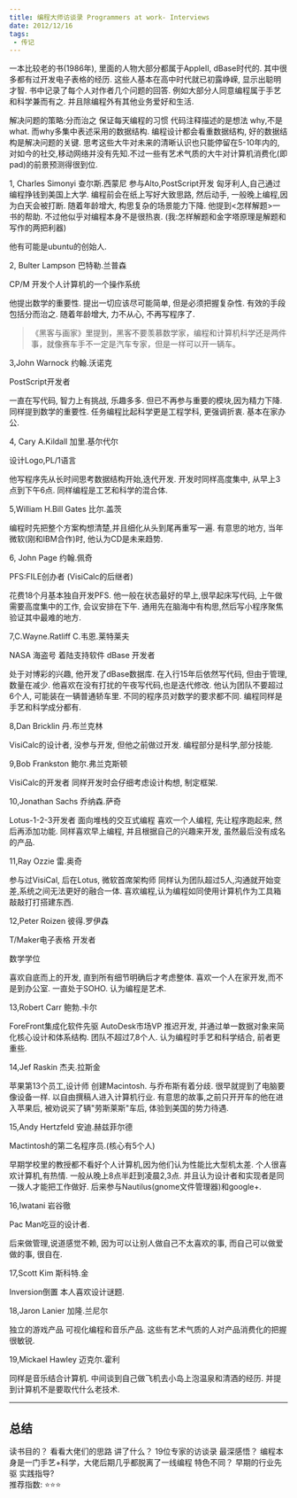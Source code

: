 ```yaml
---
title: 编程大师访谈录 Programmers at work- Interviews 
date: 2012/12/16
tags:
 - 传记
---
```


一本比较老的书(1986年), 里面的人物大部分都属于AppleII, dBase时代的.
其中很多都有过开发电子表格的经历.
这些人基本在高中时代就已初露峥嵘, 显示出聪明才智.
书中记录了每个人对作者几个问题的回答.
例如大部分人同意编程属于手艺和科学兼而有之.
并且除编程外有其他业务爱好和生活.

<!-- more -->

解决问题的策略:分而治之
 保证每天编程的习惯
 代码注释描述的是想法 why,不是what. 而why多集中表述采用的数据结构.
 编程设计都会看重数据结构, 好的数据结构是解决问题的关键.
 思考这些大牛对未来的清晰认识也只能停留在5-10年内的, 对如今的社交,移动网络并没有先知.不过一些有艺术气质的大牛对计算机消费化(即pad)的前景预测得很到位.


1, Charles Simonyi
查尔斯.西蒙尼
参与Alto,PostScript开发
匈牙利人,自己通过编程挣钱到美国上大学.
编程前会在纸上写好大致思路, 然后动手, 一般晚上编程,因为白天会被打断.
随着年龄增大, 构思复杂的场景能力下降.
他提到<怎样解题>一书的帮助.
不过他似乎对编程本身不是很热衷.
(我:怎样解题和金字塔原理是解题和写作的两把利器)

他有可能是ubuntu的创始人.

2, Bulter Lampson
巴特勒.兰普森

CP/M 开发个人计算机的一个操作系统

他提出数学的重要性.
提出一切应该尽可能简单, 但是必须把握复杂性.
有效的手段包括分而治之.
随着年龄增大, 力不从心, 不再写程序了.

> 《黑客与画家》里提到，黑客不要羡慕数学家，编程和计算机科学还是两件事，就像赛车手不一定是汽车专家，但是一样可以开一辆车。

3,John Warnock
约翰.沃诺克

PostScript开发者

一直在写代码, 智力上有挑战, 乐趣多多.
但已不再参与重要的模块,因为精力下降.
同样提到数学的重要性.
任务编程比起科学更是工程学科, 更强调折衷.
基本在家办公.

4, Cary A.Kildall
加里.基尔代尔

设计Logo,PL/1语言

他写程序先从长时间思考数据结构开始,迭代开发.
开发时同样高度集中, 从早上3点到下午6点.
同样编程是工艺和科学的混合体.

5,William H.Bill Gates
比尔.盖茨

编程时先把整个方案构想清楚,并且细化从头到尾再重写一遍.
有意思的地方, 当年微软(刚和IBM合作)时, 他认为CD是未来趋势.

6, John Page
约翰.佩奇

PFS:FILE创办者 (VisiCalc的后继者)

花费18个月基本独自开发PFS.
他一般在状态最好的早上,很早起床写代码, 上午做需要高度集中的工作,
会议安排在下午.
通用先在脑海中有构思,然后写小程序聚焦验证其中最难的地方.

7,C.Wayne.Ratliff
C.韦恩.莱特莱夫

NASA 海盗号 着陆支持软件
dBase 开发者

处于对博彩的兴趣, 他开发了dBase数据库.
在入行15年后依然写代码, 但由于管理,数量在减少.
他喜欢在没有打扰的午夜写代码,也是迭代修改.
他认为团队不要超过6个人, 可能装在一辆普通轿车里.
不同的程序员对数学的要求都不同.
编程同样是手艺和科学成分都有.

8,Dan Bricklin
丹.布兰克林

VisiCalc的设计者, 没参与开发, 但他之前做过开发.
编程部分是科学,部分技能.

9,Bob Frankston
鲍尔.弗兰克斯顿

VisiCalc的开发者
同样开发时会仔细考虑设计构想, 制定框架.

10,Jonathan Sachs
乔纳森.萨奇

Lotus-1-2-3开发者
面向堆栈的交互式编程
喜欢一个人编程,
先让程序跑起来, 然后再添加功能.
同样喜欢早上编程, 并且根据自己的兴趣来开发, 虽然最后没有成名的产品.

11,Ray Ozzie
雷.奥奇

参与过VisiCal, 后在Lotus, 微软首席架构师
同样认为团队超过5人,沟通就开始变差,系统之间无法更好的融合一体.
喜欢编程,认为编程如同使用计算机作为工具箱敲敲打打搭建东西.


12,Peter Roizen
彼得.罗伊森

T/Maker电子表格 开发者

数学学位

喜欢自底而上的开发, 直到所有细节明确后才考虑整体.
喜欢一个人在家开发,而不是到办公室. 一直处于SOHO.
认为编程是艺术.

13,Robert Carr
鲍勃.卡尔

ForeFront集成化软件先驱
AutoDesk市场VP
推迟开发, 并通过单一数据对象来简化核心设计和体系结构.
团队不超过7,8个人.
认为编程时手艺和科学结合, 前者更重些.

14,Jef Raskin
杰夫.拉斯金

苹果第13个员工,设计师
创建Macintosh. 与乔布斯有着分歧.
很早就提到了电脑要像设备一样.
以自由撰稿人进入计算机行业.
有意思的故事,之前只开开车的他在进入苹果后, 被劝说买了辆"劳斯莱斯"车后, 体验到美国的势力待遇.

15,Andy Hertzfeld
安迪.赫兹菲尔德

Mactintosh的第二名程序员.(核心有5个人)

早期学校里的教授都不看好个人计算机,因为他们认为性能比大型机太差.
个人很喜欢计算机,有热情. 一般从晚上8点半赶到凌晨2,3点.
并且认为设计者和实现者是同一拨人才能把工作做好.
后来参与Nautilus(gnome文件管理器)和google+.

16,Iwatani
岩谷徹

Pac Man吃豆的设计者.

后来做管理,说道感觉不赖, 因为可以让别人做自己不太喜欢的事, 而自己可以做爱做的事, 很自在.

17,Scott Kim
斯科特.金

Inversion倒置
本人喜欢设计谜题.

18,Jaron Lanier
加隆.兰尼尔

独立的游戏产品
可视化编程和音乐产品.
这些有艺术气质的人对产品消费化的把握很敏锐.

19,Mickael Hawley
迈克尔.霍利

同样是音乐结合计算机.
中间谈到自己做飞机去小岛上泡温泉和清酒的经历.
并提到计算机不是要取代什么老技术. 


---
## 总结
读书目的？ 看看大佬们的思路 
讲了什么？ 19位专家的访谈录 
最深感悟？ 编程本身是一门手艺+科学，大佬后期几乎都脱离了一线编程
特色不同？ 早期的行业先驱
实践指导?  
推荐指数:  ⭐️⭐️️⭐️️ 